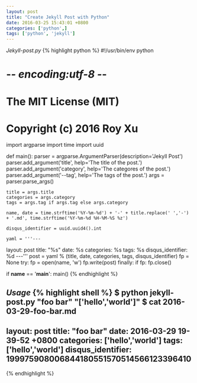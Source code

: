 ```yaml
---
layout: post
title: "Create Jekyll Post with Python"
date: 2016-03-25 15:43:01 +0800
categories: ['python',]
tags: ['python', 'jekyll']
---
```

*Jekyll-post.py*
{% highlight python %}
#!/usr/bin/env python
# -*- encoding:utf-8 -*-

# The MIT License (MIT)
#
# Copyright (c) 2016 Roy Xu

import argparse
import time
import uuid

def main():
    parser = argparse.ArgumentParser(description='Jekyll Post')
    parser.add_argument('title', help='The title of the post.')
    parser.add_argument('category', help='The categores of the post.')
    parser.add_argument('--tag', help='The tags of the post.')
    args = parser.parse_args()
    
    title = args.title
    categories = args.category
    tags = args.tag if args.tag else args.category

    name, date = time.strftime('%Y-%m-%d') + '-' + title.replace(' ','-') + '.md', time.strftime('%Y-%m-%d %H-%M-%S %z')

    disqus_identifier = uuid.uuid4().int

    yaml = '''---
layout: post
title: "%s"
date: %s
categories: %s
tags: %s
disqus_identifier: %d
---'''
    post = yaml % (title, date, categories, tags, disqus_identifier)
    fp = None
    try:
        fp = open(name, 'w')
        fp.write(post)
    finally:
        if fp:
            fp.close()

if __name__ == '__main__':
    main()
{% endhighlight %}

*Usage*
{% highlight shell %}
$ python jekyll-post.py "foo bar" "['hello','world']"
$ cat 2016-03-29-foo-bar.md 
---
layout: post
title: "foo bar"
date: 2016-03-29 19-39-52 +0800
categories: ['hello','world']
tags: ['hello','world']
disqus_identifier: 199975908006844180551570514566123396410
---
{% endhighlight %}

